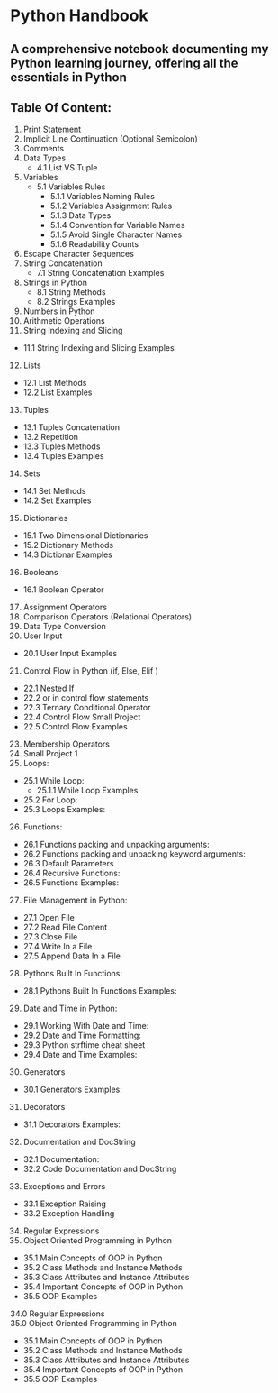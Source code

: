 # Python Handbook

## A comprehensive notebook documenting my Python learning journey, offering all the essentials in Python

## Table Of Content:

1. Print Statement
2. Implicit Line Continuation (Optional Semicolon)
3. Comments
4. Data Types
   - 4.1 List VS Tuple
5. Variables
   - 5.1 Variables Rules
      - 5.1.1 Variables Naming Rules
      - 5.1.2 Variables Assignment Rules
      - 5.1.3 Data Types
      - 5.1.4 Convention for Variable Names
      - 5.1.5 Avoid Single Character Names
      - 5.1.6 Readability Counts
6. Escape Character Sequences
7. String Concatenation
   - 7.1 String Concatenation Examples
8. Strings in Python
   - 8.1 String Methods
   - 8.2 Strings Examples
9. Numbers in Python
10. Arithmetic Operations
11. String Indexing and Slicing
   - 11.1 String Indexing and Slicing Examples
12. Lists
   - 12.1 List Methods
   - 12.2 List Examples
13. Tuples
   - 13.1 Tuples Concatenation 
   - 13.2 Repetition 
   - 13.3 Tuples Methods
   - 13.4 Tuples Examples
14. Sets
   - 14.1 Set Methods
   - 14.2 Set Examples
15. Dictionaries
   - 15.1 Two Dimensional Dictionaries
   - 15.2 Dictionary Methods
   - 14.3 Dictionar Examples
16. Booleans
   - 16.1 Boolean Operator
17. Assignment Operators
18. Comparison Operators (Relational Operators)
19. Data Type Conversion	
20. User Input
   - 20.1 User Input Examples
21. Control Flow in Python (if, Else, Elif )	
   - 22.1 Nested If	
   - 22.2 or in control flow statements	
   - 22.3 Ternary Conditional Operator	
   - 22.4 Control Flow Small Project	
   - 22.5 Control Flow Examples	
23. Membership Operators	
24. Small Project 1	
25. Loops:	
   - 25.1 While Loop:	
      - 25.1.1 While Loop Examples	
   - 25.2 For Loop:	
   - 25.3 Loops Examples:	
26. Functions:	
   - 26.1 Functions packing and unpacking arguments:	
   - 26.2 Functions packing and unpacking keyword arguments:	
   - 26.3 Default Parameters
   - 26.4 Recursive Functions:	
   - 26.5 Functions Examples:	
27. File Management in Python:	
   - 27.1 Open File	
   - 27.2 Read File Content	
   - 27.3 Close File	
   - 27.4 Write In a File	
   - 27.5 Append Data In a File	
28. Pythons Built In Functions:	
   - 28.1 Pythons Built In Functions Examples:	
29. Date and Time in Python:	
   - 29.1 Working With Date and Time:	
   - 29.2 Date and Time Formatting:	
   - 29.3 Python strftime cheat sheet	
   - 29.4 Date and Time Examples:	
30. Generators	
   - 30.1 Generators Examples:	
31. Decorators	
   - 31.1 Decorators Examples:	
32. Documentation and DocString	
   - 32.1 Documentation:	
   - 32.2 Code Documentation and DocString	
33. Exceptions and Errors	
   - 33.1 Exception Raising	
   - 33.2 Exception Handling	
34. Regular Expressions	
35. Object Oriented Programming in Python	
   - 35.1 Main Concepts of OOP in Python	
   - 35.2 Class Methods and Instance Methods	
   - 35.3 Class Attributes and Instance Attributes	
   - 35.4 Important Concepts of OOP in Python	
   - 35.5 OOP Examples

34.0 Regular Expressions	
35.0 Object Oriented Programming in Python	
   - 35.1 Main Concepts of OOP in Python	
   - 35.2 Class Methods and Instance Methods	
   - 35.3 Class Attributes and Instance Attributes	
   - 35.4 Important Concepts of OOP in Python	
   - 35.5 OOP Examples

